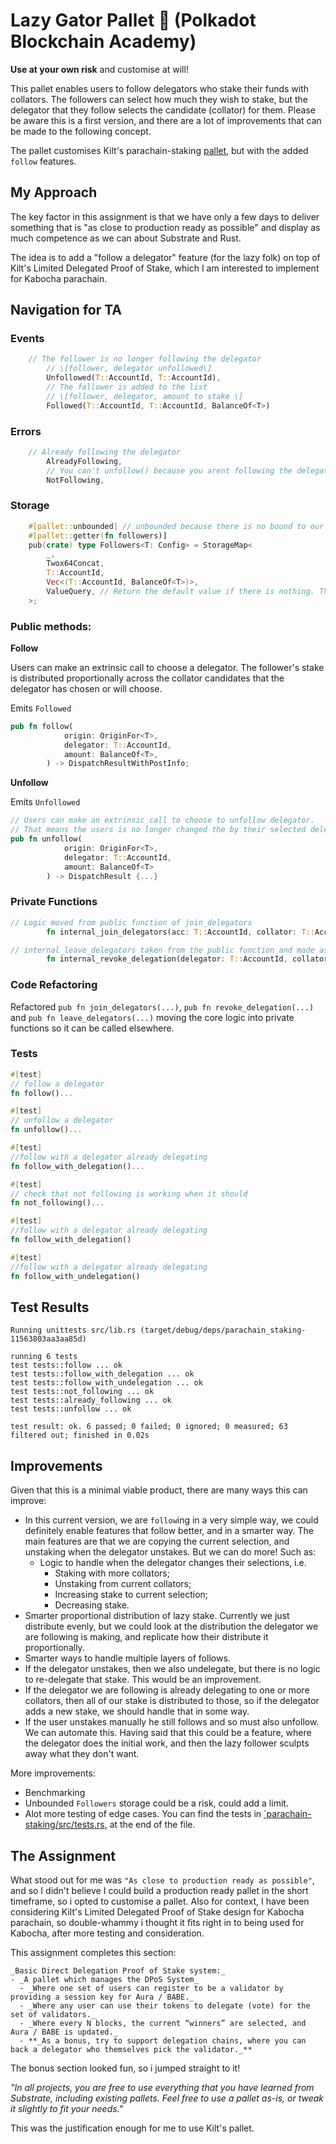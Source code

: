 # Lazy Gator Pallet 🐊 (Polkadot Blockchain Academy)

**Use at your own risk** and customise at will!

This pallet enables users to follow delegators who stake their funds with collators. The followers can select how much they wish to stake, but the delegator that they follow selects the candidate (collator) for them. Please be aware this is a first version, and there are a lot of improvements that can be made to the following concept. 

The pallet customises Kilt's parachain-staking [pallet](https://github.com/decentration/followgator/tree/followgation/pallets/parachain-staking), but with the added `follow` features.


## My Approach 
The key factor in this assignment is that we have only a few days to deliver something that is "as close to production ready as possible" and display as much competence as we can about Substrate and Rust. 

The idea is to add a "follow a delegator" feature (for the lazy folk) on top of Kilt's Limited Delegated Proof of Stake, which I am interested to implement for Kabocha parachain.

## Navigation for TA

### Events

```rust
    // The follower is no longer following the delegator
		// \[follower, delegator unfollowed\]
		Unfollowed(T::AccountId, T::AccountId),
		// The follower is added to the list 
		// \[follower, delegator, amount to stake \]
		Followed(T::AccountId, T::AccountId, BalanceOf<T>)
```

### Errors

```rust
    // Already following the delegator 
		AlreadyFollowing,
		// You can't unfollow() because you arent following the delegator.
		NotFollowing,
```

### Storage 
```Rust
	#[pallet::unbounded] // unbounded because there is no bound to our Vec and we arent bounding the vec. 
	#[pallet::getter(fn followers)]
	pub(crate) type Followers<T: Config> = StorageMap<
		_,
		Twox64Concat,
		T::AccountId,	
		Vec<(T::AccountId, BalanceOf<T>)>,
		ValueQuery, // Return the default value if there is nothing. This value will be an empty vector
	>;
```

### Public methods:

**Follow**
 
Users can make an extrinsic call to choose a delegator.
The follower's stake is distributed proportionally across the collator candidates that the delegator has chosen or will choose. 

Emits `Followed`
  
```Rust
pub fn follow(
			origin: OriginFor<T>,
			delegator: T::AccountId,
			amount: BalanceOf<T>,
		) -> DispatchResultWithPostInfo;
```

**Unfollow**
 


Emits `Unfollowed`
```Rust
// Users can make an extrinsic call to choose to unfollow delegator.
// That means the users is no longer changed the by their selected delegators decisions. 
pub fn unfollow(
			origin: OriginFor<T>,
			delegator: T::AccountId,
			amount: BalanceOf<T>
		) -> DispatchResult {...}
```

### Private Functions

```Rust
// Logic moved from public function of join_delegators
		fn internal_join_delegators(acc: T::AccountId, collator: T::AccountId, amount: BalanceOf<T>) -> DispatchResultWithPostInfo {...}

```

```Rust
// internal_leave_delegators taken from the public function and made as a private function to be accessible. 
		fn internal_revoke_delegation(delegator: T::AccountId, collator: T::AccountId) -> DispatchResultWithPostInfo { 
```

### Code Refactoring 

Refactored `pub fn join_delegators(...)`, `pub fn revoke_delegation(...)` and `pub fn leave_delegators(...)` moving the core logic into private functions so it can be called elsewhere. 


### Tests

```rust
#[test]
// follow a delegator 
fn follow()...
```

```rust
#[test]
// unfollow a delegator 
fn unfollow()...
```

```rust
#[test]
//follow with a delegator already delegating 
fn follow_with_delegation()...
```

```rust
#[test]
// check that not following is working when it should
fn not_following()... 
```

```rust
#[test]
//follow with a delegator already delegating 
fn follow_with_delegation()
```

```rust
#[test]
//follow with a delegator already delegating 
fn follow_with_undelegation()
```


## Test Results

```console
Running unittests src/lib.rs (target/debug/deps/parachain_staking-11563803aa3aa85d)

running 6 tests
test tests::follow ... ok
test tests::follow_with_delegation ... ok
test tests::follow_with_undelegation ... ok
test tests::not_following ... ok
test tests::already_following ... ok
test tests::unfollow ... ok

test result: ok. 6 passed; 0 failed; 0 ignored; 0 measured; 63 filtered out; finished in 0.02s
```

## Improvements

Given that this is a minimal viable product, there are many ways this can improve:

- In this current version, we are `follow`ing in a very simple way, we could definitely enable features that follow better, and in a smarter way. The main features are that we are copying the current selection, and unstaking when the delegator unstakes. But we can do more! Such as:
  - Logic to handle when the delegator changes their selections, i.e. 
    - Staking with more collators; 
    - Unstaking from current collators; 
    - Increasing stake to current selection; 
    - Decreasing stake. 
- Smarter proportional distribution of lazy stake. Currently we just distribute evenly, but we could look at the distribution the delegator we are following is making, and replicate how their distribute it proportionally. 
- Smarter ways to handle multiple layers of follows. 
- If the delegator unstakes, then we also undelegate, but there is no logic to re-delegate that stake. This would be an improvement. 
- If the delegator we are following is already delegating to one or more collators, then all of our stake is distributed to those, so if the delegator adds a new stake, we should handle that in some way. 
- If the user unstakes manually he still follows and so must also unfollow. We can automate this. Having said that this could be a feature, where the delegator does the initial work, and then the lazy follower sculpts away what they don't want. 

More improvements:
- Benchmarking 
- Unbounded `Followers` storage could be a risk, could add a limit. 
-  Alot more testing of edge cases. You can find the tests in [`parachain-staking/src/tests.rs](./src/tests.rs), at the end of the file. 


## The Assignment 

What stood out for me was `"As close to production ready as possible"`, and so I didn't believe I could build a production ready pallet in the short timeframe, so i opted to customise a pallet. Also for context, I have been considering Kilt's Limited Delegated Proof of Stake design for Kabocha parachain, so double-whammy i thought it fits right in to being used for Kabocha, after more testing and consideration.

This assignment completes this section:

```
_Basic Direct Delegation Proof of Stake system:_
- _A pallet which manages the DPoS System_
  - _Where one set of users can register to be a validator by providing a session key for Aura / BABE._
  - _Where any user can use their tokens to delegate (vote) for the set of validators._
  - _Where every N blocks, the current “winners” are selected, and Aura / BABE is updated._
  - **_As a bonus, try to support delegation chains, where you can back a delegator who themselves pick the validator._**
```

The bonus section looked fun, so i jumped straight to it!

_"In all projects, you are free to use everything that you have learned from Substrate, including existing pallets. Feel free to use a pallet as-is, or tweak it slightly to fit your needs."_

This was the justification enough for me to use Kilt's pallet. 



